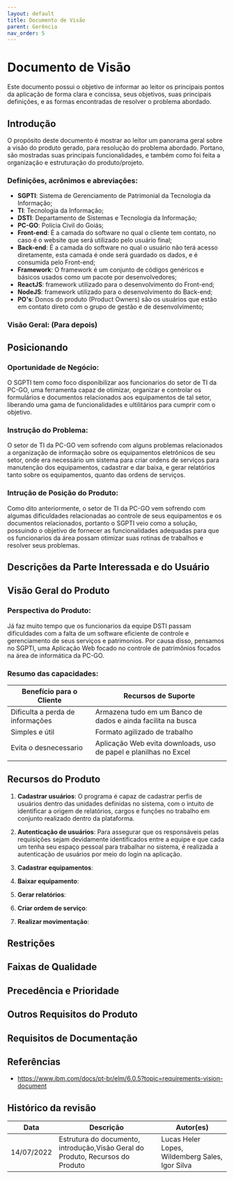 ```yaml
---
layout: default
title: Documento de Visão
parent: Gerência
nav_order: 5
---
```


#  Documento de Visão

Este documento possui o objetivo de informar ao leitor os principais pontos da aplicação de forma clara e concissa, seus objetivos, suas principais definições, e as formas encontradas de resolver o problema abordado.

## Introdução <!--WIll-->

O propósito deste documento é mostrar ao leitor um panorama geral sobre a visão do produto gerado, para resolução do problema abordado. Portano, são mostradas suas principais funcionalidades, e também como foi feita a organização e estruturação do produto/projeto. 

### Definições, acrônimos e abreviações:

- **SGPTI**: Sistema de Gerenciamento de Patrimonial da Tecnologia da Informação; 
- **TI**: Tecnologia da Informação;
- **DSTI**: Departamento de Sistemas e Tecnologia da Informação;
- **PC-GO**: Polícia Civil do Goiás;
- **Front-end**: É a camada do software no qual o cliente tem contato, no caso é o website que será utilizado pelo usuário final;
- **Back-end**: É a camada do software no qual o usuário não terá acesso diretamente, esta camada é onde será guardado os dados, e é consumida pelo Front-end;
- **Framework**: O framework é um conjunto de códigos genéricos e básicos usados como um pacote por desenvolvedores;
- **ReactJS**: framework utilizado para o desenvolvimento do Front-end;
- **NodeJS**: framework utilizado para o desenvolvimento do Back-end;
- **PO's**: Donos do produto (Product Owners) são os usuários que estão em contato direto com o grupo de gestão e de desenvolvimento;

### Visão Geral: (Para depois)

## Posicionando <!--Will-->

### Oportunidade de Negócio:

O SGPTI tem como foco disponibilizar aos funcionarios do setor de TI da PC-GO, uma ferramenta capaz de otimizar, organizar e controlar os formulários e documentos relacionados aos equipamentos de tal setor, liberando uma gama de funcionalidades e ultilitários para cumprir com o objetivo.

### Instrução do Problema:

O setor de TI da PC-GO vem sofrendo com alguns problemas relacionados a organização de informação sobre os equipamentos eletrônicos de seu setor, onde era necessário um sistema para criar ordens de serviços para manutenção dos equipamentos, cadastrar e dar baixa, e gerar relatórios tanto sobre os equipamentos, quanto das ordens de serviços.

### Intrução de Posição do Produto: 

Como dito anteriormente, o setor de TI da PC-GO vem sofrendo com algumas dificuldades relacionadas ao controle de seus equipamentos e os documentos relacionados, portanto o SGPTI veio como a solução, possuindo o objetivo de fornecer as funcionalidades adequadas para que os funcionarios da área possam otimizar suas rotinas de trabalhos e resolver seus problemas.

## Descrições da Parte Interessada e do Usuário

## Visão Geral do Produto <!--Heler-->

### Perspectiva do Produto: 

Já faz muito tempo que os funcionarios da equipe DSTI passam dificuldades com a falta de um software eficiente de controle e gerenciamento de seus serviços e patrimonios. Por causa disso, pensamos no SGPTI, uma Aplicação Web focado no controle de patrimônios focados na área de informática da PC-GO.

### Resumo das capacidades:

|**Benefício para o Cliente**|**Recursos de Suporte**|
|--------|-------------|
|Dificulta a perda de informações|Armazena tudo em um Banco de dados e ainda facilita na busca|
|Simples e útil|Formato agilizado de trabalho|  
|Evita o desnecessario|Aplicação Web evita downloads, uso de papel e planilhas no Excel|
|||

## Recursos do Produto <!--Igor-->

1. **Cadastrar usuários**: 
O programa é capaz de cadastrar perfis de usuários dentro das unidades definidas no sistema, com o intuito de identificar a origem de relatórios, cargos e funções no trabalho em conjunto realizado dentro da plataforma.

2. **Autenticação de usuários**:
Para assegurar que os responsáveis pelas requisições sejam devidamente identificados entre a equipe e que cada um tenha seu espaço pessoal para trabalhar no sistema, é realizada a autenticação de usuários por meio do login na aplicação.

3. **Cadastrar equipamentos**:

4. **Baixar equipamento**:

5. **Gerar relatórios**:

6. **Criar ordem de serviço**:

7. **Realizar movimentação**:



## Restrições

## Faixas de Qualidade

## Precedência e Prioridade

## Outros Requisitos do Produto

## Requisitos de Documentação

## Referências
- https://www.ibm.com/docs/pt-br/elm/6.0.5?topic=requirements-vision-document
## Histórico da revisão



|**Data**|**Descrição**|**Autor(es)**|
|--------|-------------|-------------|
|14/07/2022|Estrutura do documento, introdução,Visão Geral do Produto, Recursos do Produto|Lucas Heler Lopes, Wildemberg Sales, Igor Silva|

